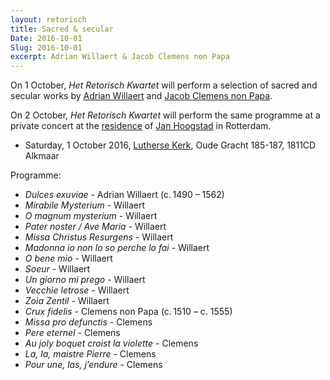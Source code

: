 ```yaml
---
layout: retorisch
title: Sacred & secular
Date: 2016-10-01
Slug: 2016-10-01
excerpt: Adrian Willaert & Jacob Clemens non Papa
---
```


On 1 October, _Het Retorisch Kwartet_ will perform a selection of sacred and secular works by [Adrian Willaert](https://en.wikipedia.org/wiki/Adrian_Willaert) and [Jacob Clemens non Papa](https://en.wikipedia.org/wiki/Jacob_Clemens_non_Papa).

On 2 October, _Het Retorisch Kwartet_  will perform the same programme at a private concert at the [residence](http://www.architectuurinrotterdam.nl/building.php?buildingid=131&lang=nl) of [Jan Hoogstad](https://nl.wikipedia.org/wiki/Jan_Hoogstad) in Rotterdam.

* Saturday, 1 October 2016, [Lutherse Kerk](http://luthersekerkalkmaar.nl), Oude Gracht 185-187, 1811CD Alkmaar

Programme:

* _Dulces exuviae_ - Adrian Willaert (c. 1490 – 1562)
* _Mirabile Mysterium_ - Willaert
* _O magnum mysterium_ - Willaert
* _Pater noster / Ave Maria_ - Willaert
* _Missa Christus Resurgens_ - Willaert
* _Madonna io non lo so perche lo fai_ - Willaert
* _O bene mio_ - Willaert
* _Soeur_ - Willaert
* _Un giorno mi prego_ - Willaert
* _Vecchie letrose_ - Willaert
* _Zoia Zentil_ - Willaert
* _Crux fidelis_ - Clemens non Papa (c. 1510 – c. 1555)
* _Missa pro defunctis_ - Clemens
* _Pere eternel_ - Clemens
* _Au joly boquet croist la violette_ - Clemens
* _La, la, maistre Pierre_ - Clemens
* _Pour une, las, j’endure_ - Clemens
